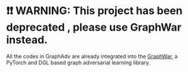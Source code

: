 # ❗❗ WARNING: This project has been deprecated , please use GraphWar instead.

All the codes in GraphAdv are already integrated into the [GraphWar](https://github.com/EdisonLeeeee/GraphWar), a PyTorch and DGL based graph adversarial learning library.

